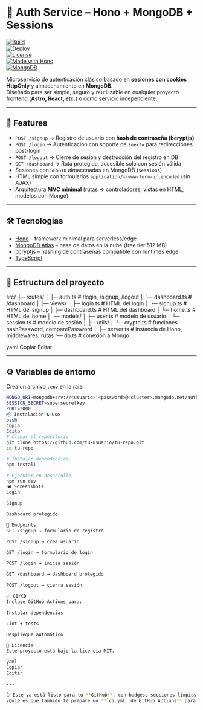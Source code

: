 # 🔐 Auth Service – Hono + MongoDB + Sessions  

[![Build](https://img.shields.io/github/actions/workflow/status/tu-usuario/tu-repo/ci.yml?label=build&logo=github)](https://github.com/Flaticon/Auth-Service-Hono-MongoDB-Secure-Sessions/actions)  
[![Deploy](https://img.shields.io/badge/deploy-cloudflare%20pages-blue?logo=cloudflare)](https://pages.cloudflare.com)  
[![License](https://img.shields.io/github/license/Flaticon/Auth-Service-Hono-MongoDB-Secure-Sessions)](./LICENSE)  
[![Made with Hono](https://img.shields.io/badge/made%20with-hono-orange?logo=cloudflare)](https://hono.dev)  
[![MongoDB](https://img.shields.io/badge/db-mongodb-green?logo=mongodb)](https://mongodb.com)  

Microservicio de autenticación clásico basado en **sesiones con cookies HttpOnly** y almacenamiento en **MongoDB**.  
Diseñado para ser simple, seguro y reutilizable en cualquier proyecto frontend (**Astro, React, etc.**) o como servicio independiente.  

---

## 🚀 Features

- `POST /signup` → Registro de usuario con **hash de contraseña (bcryptjs)**  
- `POST /login` → Autenticación con soporte de `?next=` para redirecciones post-login  
- `POST /logout` → Cierre de sesión y destrucción del registro en DB  
- `GET /dashboard` → Ruta protegida, accesible solo con sesión válida  
- Sesiones con `SESSID` almacenadas en MongoDB (`sessions`)  
- HTML simple con formularios `application/x-www-form-urlencoded` (sin AJAX)  
- Arquitectura **MVC minimal** (rutas → controladores, vistas en HTML, modelos con Mongo)  

---

## 🛠️ Tecnologías

- [Hono](https://hono.dev/) – framework minimal para serverless/edge  
- [MongoDB Atlas](https://www.mongodb.com/atlas/database) – base de datos en la nube (free tier 512 MB)  
- [bcryptjs](https://www.npmjs.com/package/bcryptjs) – hashing de contraseñas compatible con runtimes edge  
- [TypeScript](https://www.typescriptlang.org/)  

---

## 📂 Estructura del proyecto

src/
├─ routes/
│ ├─ auth.ts # /login, /signup, /logout
│ └─ dashboard.ts # /dashboard
│
├─ views/
│ ├─ login.ts # HTML del login
│ ├─ signup.ts # HTML del signup
│ ├─ dashboard.ts # HTML del dashboard
│ └─ home.ts # HTML del home
│
├─ models/
│ ├─ user.ts # modelo de usuario
│ └─ session.ts # modelo de sesión
│
├─ utils/
│ └─ crypto.ts # funciones hashPassword, comparePassword
│
├─ server.ts # instancia de Hono, middlewares, rutas
└─ db.ts # conexión a Mongo

yaml
Copiar
Editar

---

## ⚙️ Variables de entorno

Crea un archivo `.env` en la raíz:

```bash
MONGO_URI=mongodb+srv://<usuario>:<password>@<cluster>.mongodb.net/auth  
SESSION_SECRET=supersecretkey  
PORT=3000  
📦 Instalación & Uso
bash
Copiar
Editar
# Clonar el repositorio
git clone https://github.com/tu-usuario/tu-repo.git
cd tu-repo

# Instalar dependencias
npm install

# Ejecutar en desarrollo
npm run dev
🖼 Screenshots
Login

Signup

Dashboard protegido

🔗 Endpoints
GET /signup → formulario de registro

POST /signup → crea usuario

GET /login → formulario de login

POST /login → inicia sesión

GET /dashboard → dashboard protegido

POST /logout → cierra sesión

✅ CI/CD
Incluye GitHub Actions para:

Instalar dependencias

Lint + tests

Despliegue automático

📜 Licencia
Este proyecto está bajo la licencia MIT.

yaml
Copiar
Editar

---

👆 Este ya está listo para tu **GitHub**, con badges, secciones limpias y screenshots.  
¿Quieres que también te prepare un **`ci.yml` de GitHub Actions** para que tu badge de `Build` funcione de inmediato